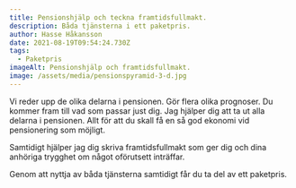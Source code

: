```yaml
---
title: Pensionshjälp och teckna framtidsfullmakt.
description: Båda tjänsterna i ett paketpris.
author: Hasse Håkansson
date: 2021-08-19T09:54:24.730Z
tags:
  - Paketpris
imageAlt: Pensionshjälp och framtidsfullmakt.
image: /assets/media/pensionspyramid-3-d.jpg
---
```

Vi reder upp de olika delarna i pensionen. Gör flera olika prognoser. Du kommer fram till vad som passar just dig. Jag hjälper dig att ta ut alla delarna i pensionen. Allt för att du skall få en så god ekonomi vid pensionering som möjligt.

Samtidigt hjälper jag dig skriva framtidsfullmakt som ger dig och dina anhöriga trygghet om något oförutsett inträffar.

Genom att nyttja av båda tjänsterna samtidigt får du ta del av ett paketpris.